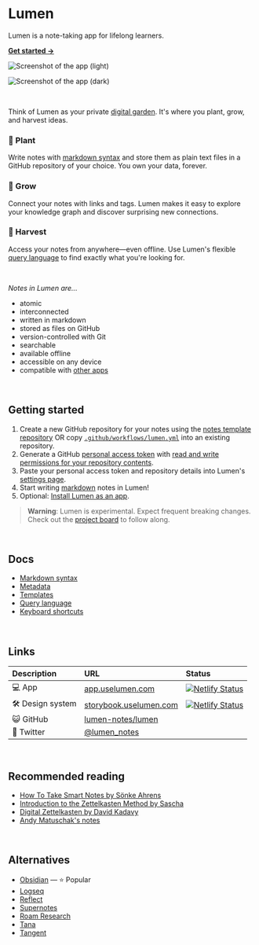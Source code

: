 # Lumen

Lumen is a note-taking app for lifelong learners.

[**Get started →**](#getting-started)

![Screenshot of the app (light)](https://user-images.githubusercontent.com/4608155/254137283-bf5a5822-d4fb-4d86-ad4f-d2c7f3b19607.png#gh-light-mode-only)

![Screenshot of the app (dark)](https://user-images.githubusercontent.com/4608155/254137649-da61fd2c-dbb2-4e9e-b50a-3f9da1f23337.png#gh-dark-mode-only)

<br>

Think of Lumen as your private [digital garden](https://maggieappleton.com/garden-history). It's where you plant, grow, and harvest ideas.

### 🌱 Plant

Write notes with [markdown syntax](/docs/markdown-syntax.md) and store them as plain text files in a GitHub repository of your choice. You own your data, forever.

### 🌿 Grow

Connect your notes with links and tags. Lumen makes it easy to explore your knowledge graph and discover surprising new connections.

### 🌻 Harvest

Access your notes from anywhere—even offline. Use Lumen's flexible [query language](/docs/query-language.md) to find exactly what you're looking for.

<br>

_Notes in Lumen are..._

- atomic
- interconnected
- written in markdown
- stored as files on GitHub
- version-controlled with Git
- searchable
- available offline
- accessible on any device
- compatible with [other apps](#alternatives)

<br>

## Getting started

1. Create a new GitHub repository for your notes using the [notes template repository](https://github.com/lumen-notes/lumen-template) OR copy [`.github/workflows/lumen.yml`](https://github.com/lumen-notes/notes-template/blob/main/.github/workflows/lumen.yml) into an existing repository.
1. Generate a GitHub [personal access token](https://github.com/settings/personal-access-tokens/new) with [read and write permissions for your repository contents](https://github.com/lumen-notes/lumen/assets/4608155/73cbee0b-eb3b-4934-b374-d972dcf7f231).
1. Paste your personal access token and repository details into Lumen's [settings page](https://app.uselumen.com/settings).
1. Start writing [markdown](/docs/markdown-syntax.md) notes in Lumen!
1. Optional: [Install Lumen as an app](https://developer.mozilla.org/en-US/docs/Web/Progressive_web_apps/Guides/Installing).

> **Warning**: Lumen is experimental. Expect frequent breaking changes. Check out the [project board](https://github.com/orgs/lumen-notes/projects/2) to follow along.

<br>

## Docs

- [Markdown syntax](/docs/markdown-syntax.md)
- [Metadata](/docs/metadata.md)
- [Templates](/docs/templates.md)
- [Query language](/docs/query-language.md)
- [Keyboard shortcuts](/docs/keyboard-shortcuts.md)

<br>

## Links

| Description      | URL                                                                 | Status                                                                                                                                                               |
| :--------------- | :------------------------------------------------------------------ | :------------------------------------------------------------------------------------------------------------------------------------------------------------------- |
| 💻 App           | [app.uselumen.com](https://app.uselumen.com)                                | [![Netlify Status](https://api.netlify.com/api/v1/badges/9e55f1c2-783d-4abb-9fa2-edc59f8aa0c3/deploy-status)](https://app.netlify.com/sites/lumen-notes/deploys)     |
| 🛠️ Design system | [storybook.uselumen.com](https://storybook.uselumen.com/) | [![Netlify Status](https://api.netlify.com/api/v1/badges/acd80077-43c2-4292-8721-6f77e633a896/deploy-status)](https://app.netlify.com/sites/lumen-storybook/deploys) |
| 😺 GitHub        | [lumen-notes/lumen](https://github.com/lumen-notes/lumen)           |                                                                                                                                                                      |
| 🐣 Twitter       | [@lumen_notes](https://twitter.com/lumen_notes)                     |

<br>

## Recommended reading

- [How To Take Smart Notes by Sönke Ahrens](https://takesmartnotes.com/)
- [Introduction to the Zettelkasten Method by Sascha](https://zettelkasten.de/introduction/)
- [Digital Zettelkasten by David Kadavy](https://www.amazon.com/dp/0578928094)
- [Andy Matuschak's notes](https://notes.andymatuschak.org/)

<br>

## Alternatives

- [Obsidian](https://obsidian.md) — ⭐ Popular
- [Logseq](https://logseq.com)
- [Reflect](https://reflect.app)
- [Supernotes](https://supernotes.app)
- [Roam Research](https://roamresearch.com)
- [Tana](https://tana.inc)
- [Tangent](https://www.tangentnotes.com)

